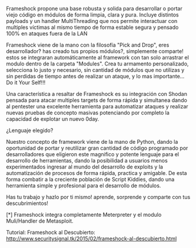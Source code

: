 Frameshock propone una base robusta y solida para desarrollar o portar viejo código en módulos de forma limpia, clara y pura.  Incluye distintos payloads y un handler MultiThreading que nos permite interactuar con multiples víctimas al mismo tiempo de forma estable segura y pensado 100% en ataques fuera de la LAN

Frameshock viene de la mano con la filosofía "Pick and Drop", eres desarrollador? has creado tus propios módulos?, simplemente comparte! estos se integraran automáticamente al framework con tan solo arrastrar el modulo dentro de la carpeta "Modules". Crea tu armamento personalizado, selecciona lo justo y necesario, sin cantidad de módulos que no utilizas y sin perdidas de tiempo antes de realizar un ataque, y lo mas importante... Do it Your Self!!!

Una característica a resaltar de Frameshock es su integración con Shodan pensada para atacar multiples targets de forma rápida y simultanea dando al pentester una excelente herramienta para automatizar ataques y realizar nuevas pruebas de concepto masivas potenciando por completo la capacidad de explotar un nuevo 0day.
 
¿Lenguaje elegido?

Nuestro concepto de framework viene de la mano de Python, dando la oportunidad de portar y reutilizar gran cantidad de código programado por desarrolladores que eligieron este magnifico y potente lenguaje para el desarrollo de herramientas, dando la posibilidad a usuarios menos experimentados ingresar al mundo del desarrollo de exploits y la automatización de procesos de forma rápida, practica y amigable. De esta forma combatir a la creciente población de Script Kiddies, dando una herramienta simple y profesional para el desarrollo de módulos.

Has tu trabajo y hazlo por ti mismo! aprende, sorprende y comparte con tus descubrimientos!

[*] Frameshock integra completamente Meterpreter y el modulo Muli/Handler de Metasploit.

Tutorial:
Frameshock al Descubierto: http://www.securitysignal.tk/2015/02/frameshock-al-descubierto.html 